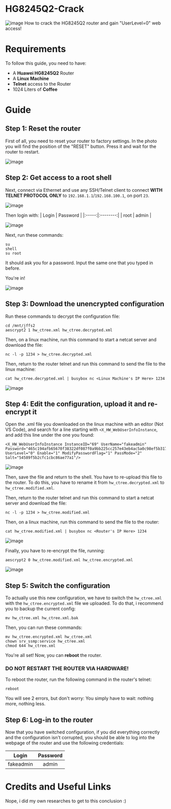 # HG8245Q2-Crack
![image](https://github.com/user-attachments/assets/e383589d-e2b3-4351-ac34-5570566954ff)
How to crack the HG8245Q2 router and gain "UserLevel=0" web access!

# Requirements
To follow this guide, you need to have:
- A **Huawei HG8245Q2** Router
- A **Linux Machine**
- **Telnet** access to the Router
- 1024 Liters of **Coffee**

# Guide
## Step 1: Reset the router
First of all, you need to reset your router to factory settings.
In the photo you will find the position of the "RESET" button. Press it and wait for the router to restart.

![image](https://github.com/user-attachments/assets/87f8ecb7-1b4e-4f5d-a154-58aaac979ae8)

## Step 2: Get access to a root shell
Next, connect via Ethernet and use any SSH/Telnet client to connect **WITH TELNET PROTOCOL ONLY** to `192.168.1.1`/`192.168.100.1`, on port `23`.

![image](https://github.com/user-attachments/assets/c156fd30-bfe6-467b-809a-fb4a9d3394a3)

Then login with:
| Login | Password |
|:-----:|:--------:|
| root  |  admin   |

![image](https://github.com/user-attachments/assets/c7c8bf3a-6d1c-4aed-b425-fec4337c5fba)

Next, run these commands:

```
su
shell
su root
```
It should ask you for a password. Input the same one that you typed in before.

You're in!

![image](https://github.com/user-attachments/assets/46e80040-49bd-4ce1-9126-4ddb4fbe04df)

## Step 3: Download the unencrypted configuration
Run these commands to decrypt the configuration file:

```
cd /mnt/jffs2
aescrypt2 1 hw_ctree.xml hw_ctree.decrypted.xml
```

Then, on a linux machine, run this command to start a netcat server and download the file:

```
nc -l -p 1234 > hw_ctree.decrypted.xml
```

Then, return to the router telnet and run this command to send the file to the linux machine:

```
cat hw_ctree.decrypted.xml | busybox nc <Linux Machine's IP Here> 1234
```

![image](https://github.com/user-attachments/assets/9a280eea-386f-42c6-bcab-a154c7022662)

## Step 4: Edit the configuration, upload it and re-encrypt it
Open the .xml file you downloaded on the linux machine with an editor (Not VS Code), and search for a line starting with `<X_HW_WebUserInfoInstance`, and add this line under the one you found:

```
<X_HW_WebUserInfoInstance InstanceID="69" UserName="fakeadmin" Password="465c194afb65670f38322df087f0a9bb225cc257e43eb4ac5a0c98ef5b3173ac" UserLevel="0" Enable="1" ModifyPasswordFlag="1" PassMode="2" Salt="54589f5b2cfc1cbc86ae77a1"/>
```

![image](https://github.com/user-attachments/assets/8a8f6d5c-ce37-45f0-8e98-a6c69672a218)

Then, save the file and return to the shell.
You have to re-upload this file to the router. To do this, you have to rename it from `hw_ctree.decrypted.xml` to `hw_ctree.modified.xml`.

Then, return to the router telnet and run this command to start a netcat server and download the file:

```
nc -l -p 1234 > hw_ctree.modified.xml
```

Then, on a linux machine, run this command to send the file to the router:

```
cat hw_ctree.modified.xml | busybox nc <Router's IP Here> 1234
```

![image](https://github.com/user-attachments/assets/fdfff14d-1ac0-4eb2-af61-b589fe94a458)

Finally, you have to re-encrypt the file, running:

```
aescrypt2 0 hw_ctree.modified.xml hw_ctree.encrypted.xml
```

![image](https://github.com/user-attachments/assets/700c877b-b22c-48f5-9f36-ec3220f7d267)

## Step 5: Switch the configuration
To actually use this new configuration, we have to switch the `hw_ctree.xml` with the `hw_ctree.encrypted.xml` file we uploaded.
To do that, i recommend you to backup the current config:

```
mv hw_ctree.xml hw_ctree.xml.bak
```

Then, you can run these commands:

```
mv hw_ctree.encrypted.xml hw_ctree.xml
chown srv_ssmp:service hw_ctree.xml
chmod 644 hw_ctree.xml
```

You're all set! Now, you can **reboot** the router.
### DO NOT RESTART THE ROUTER VIA HARDWARE!
To reboot the router, run the following command in the router's telnet:

```
reboot
```

You will see 2 errors, but don't worry: You simply have to wait: nothing more, nothing less.

## Step 6: Log-in to the router
Now that you have switched configuration, if you did everything correctly and the configuration isn't corrupted, you should be able to log into the webpage of the router and use the following credentials:

|   Login    | Password |
|:----------:|:--------:|
| fakeadmin  |  admin   |

# Credits and Useful Links
Nope, i did my own researches to get to this conclusion :)
